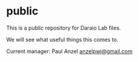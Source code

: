 public
======

This is a public repository for Daraio Lab files.

We will see what useful things this comes to.

Current manager:
Paul Anzel
anzelpwj@gmail.com
